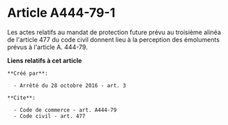 # Article A444-79-1

Les actes relatifs au mandat de protection future prévu au troisième alinéa de l'article 477 du code civil donnent lieu à la
perception des émoluments prévus à l'article A. 444-79.

**Liens relatifs à cet article**

	**Créé par**:

	  - Arrêté du 28 octobre 2016 - art. 3

	**Cite**:

	  - Code de commerce - art. A444-79
	  - Code civil - art. 477
